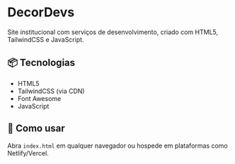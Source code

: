 # DecorDevs

Site institucional com serviços de desenvolvimento, criado com HTML5, TailwindCSS e JavaScript.

## 📦 Tecnologias

- HTML5
- TailwindCSS (via CDN)
- Font Awesome
- JavaScript

## 🔧 Como usar

Abra `index.html` em qualquer navegador ou hospede em plataformas como Netlify/Vercel.

